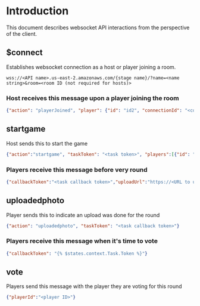 
# Introduction
This document describes websocket API interactions from the perspective of the client.


## $connect
Establishes websocket connection as a host or player joining a room.

`wss://<API name>.us-east-2.amazonaws.com/{stage name}/?name=<name string>&room=<room ID (not required for hosts)>`



### Host receives this message upon a player joining the room
```json
{"action": "playerJoined", "player": {"id": "id2", "connectionId": "<connection ID>"}}
```



## startgame
Host sends this to start the game

```json
{"action":"startgame", "taskToken": "<task token>", "players":[{"id": "<id1>", "connectionId": "<connection ID>"},{"id": "<id2>", "connectionId": "<connection ID>"}]}
```



### Players receive this message before very round
```json
{"callbackToken":"<task callback token>","uploadUrl":"https://<URL to upload an image>","prompt":"<A prompt for this round>"}
```



## uploadedphoto
Player sends this to indicate an upload was done for the round
```json
{"action": "uploadedphoto", "taskToken": "<task callback token>"}
```



### Players receive this message when it's time to vote
```json
{"callbackToken": "{% $states.context.Task.Token %}"}
```



## vote
Players send this message with the player they are voting for this round
```json
{"playerId":"<player ID>"}
```



